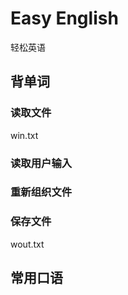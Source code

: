 # Easy English

轻松英语

## 背单词

### 读取文件

win.txt

### 读取用户输入

### 重新组织文件

### 保存文件

wout.txt

## 常用口语
